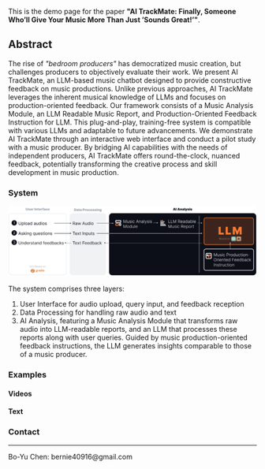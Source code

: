 This is the demo page for the paper **"AI TrackMate: Finally, Someone Who’ll Give Your Music More Than Just ’Sounds Great!’"**.

## Abstract

The rise of _"bedroom producers"_ has democratized music creation, but challenges producers to objectively evaluate their work. We present AI TrackMate, an LLM-based music chatbot designed to provide constructive feedback on music productions. Unlike previous approaches, AI TrackMate leverages the inherent musical knowledge of LLMs and focuses on production-oriented feedback. Our framework consists of a Music Analysis Module, an LLM Readable Music Report, and Production-Oriented Feedback Instruction for LLM. This plug-and-play, training-free system is compatible with various LLMs and adaptable to future advancements. We demonstrate AI TrackMate through an interactive web interface and conduct a pilot study with a music producer. By bridging AI capabilities with the needs of independent producers, AI TrackMate offers round-the-clock, nuanced feedback, potentially transforming the creative process and skill development in music production.

### System

![System Overview](./assets/images/system.png "System Overview")

The system comprises three layers:

1. User Interface for audio upload, query input, and feedback reception
1. Data Processing for handling raw audio and text
1. AI Analysis, featuring a Music Analysis Module that transforms raw audio into LLM-readable reports, and an LLM that processes these reports along with user queries. Guided by music production-oriented feedback instructions, the LLM generates insights comparable to those of a music producer.

### Examples

#### Videos

#### Text

### Contact

<hr>
Bo-Yu Chen: bernie40916@gmail.com
